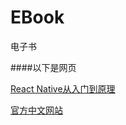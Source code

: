 # EBook
电子书

####以下是网页

[React Native从入门到原理](http://www.jianshu.com/p/978c4bd3a759)

[官方中文网站](http://reactnative.cn/docs/0.27/getting-started.html)

